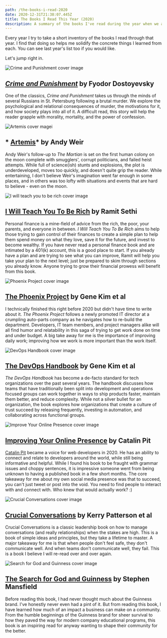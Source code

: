 ```yaml
---
path: /the-books-i-read-2020
date: 2020-12-31T21:38:07.445Z
title: The Books I Read This Year (2020)
description: A summary of the books I've read during the year when we all watched Netflix.
---
```

Every year I try to take a short inventory of the books I read through that year. I find that doing so helps me solidify the concrete things I learned from each. You can see last year's list too if you would like.

Let's jump right in.

![Crime and Punishment cover image](../assets/crime_and_punishment.jpg)

## *[Crime and Punishment](https://amzn.to/3515l2g)* by Fyodor Dostoyevsky

One of the classics, *Crime and Punishment* takes us through the minds of several Russians in St. Petersburg following a brutal murder. We explore the psychological and relational consequences of murder, the motivations for it, and how society plays into all of it. A difficult read, this story will help the reader grapple with morality, mortality, and the power of confession.

![Artemis cover magei](../assets/artemis.jpg)

## * [Artemis](https://amzn.to/3oaCTTf)* by Andy Weir

Andy Weir's follow-up to *The Martian* is set on the first human colony on the moon complete with smugglers', corrupt politicians, and failed heist attempts. While full of science(ish) stunts and explosions, the plot is underdeveloped, moves too quickly, and doesn't quite grip the reader. While entertaining, I don't believe Weir's imagination went far enough in some places, and in others was too lofty with situations and events that are hard to believe - even on the moon.

![I will teach you to be rich cover image](../assets/iwtytbr.jpg)

## [I Will Teach You To Be Rich](https://amzn.to/2Mo8C5n) by Ramit Sethi

Personal finance is a mine-field of advice from the rich, the poor, your parents, and everyone in between. *I Will Teach You To Be Rich* aims to help those trying to gain control of their finances to create a simple plan to help them spend money on what they love, save it for the future, and invest to become wealthy. If you have never read a personal finance book and are intimated by a 401(k) account, this is a good place to start. If you already have a plan and are trying to see what you can improve, Ramit will help you take your plan to the next level; just be prepared to skim through sections you already know. Anyone trying to grow their financial prowess will benefit from this book.

![Phoenix Project cover image](../assets/phoenix.jpg)

## [The Phoenix Project](https://amzn.to/38Ytbx7) by Gene Kim et al

I technically finished this right before 2020 but didn't have time to write about it. *The Phoenix Project* follows a newly promoted IT director at a crumpling auto-parts company as he navigates how to re-build the department. Developers, IT team members, and project managers alike will all find humor and relatability in this saga of trying to get work done on time and under budget. A big take away for me is the importance of improving daily work; improving how we work is more important than the work itself.

![DevOps Handbook cover image](../assets/devops.jpg)

## [The DevOps Handbook](https://amzn.to/38XG7TR) by Gene Kim et al

*The DevOps Handbook* has become a de-facto standard for tech organizations over the past several years. The handbook discusses how teams that have traditionally been split into development and operations focused groups can work together in ways to ship products faster, maintain them better, and reduce complexity. While not a silver bullet for an organization, the book explores how organizations that create a culture of trust succeed by releasing frequently, investing in automation, and collaborating across functional groups.

![Improve Your Online Presence cover image](../assets/screen-shot-2021-01-02-at-11.16.52-am.png)

## [Improving Your Online Presence](http://bit.ly/gr-online-presence) by Catalin Pit

[Catalin Pit](https://twitter.com/catalinmpit) became a voice for web developers in 2020. He has an ability to connect and relate to developers around the world, while still being informative and helpful. While I found his book to be fraught with grammar issues and choppy sentences, it is impressive someone went from being unknown to having a published book in a few short months. The core takeaway for me about my own social media presence was that to succeed, you can't just tweet or post into the void. You need to find people to interact with and connect with. Who knew that would actually work? :)

![Crucial Conversations cover image](../assets/crucial_conversations.jpg)

## [Crucial Conversations](https://amzn.to/3rHkAHD) by Kerry Patterson et al

Crucial Conversations is a classic leadership book on how to manage conversations (and really relationships) when the stakes are high. This is a book of simple ideas and principles, but they take a lifetime to master. A major takeaway for me is that when people don't feel safe, they don't communicate well. And when teams don't communicate well, they fail. This is a book I believe I will re-read over and over again.

![Search for God and Guinness cover image](../assets/god_and_guinness.jpg)

## [The Search for God and Guinness](https://amzn.to/2KXIUEz) by Stephen Mansfield

Before reading this book, I had never thought much about the Guinness brand. I've honestly never even had a pint of it. But from reading this book, I have learned how much of an impact a business can make on a community. From the humble beginnings of the Guinness brand for sheer survival to how they paved the way for modern company educational programs, this book is an inspiring read for anyway wanting to shape their community for the better.